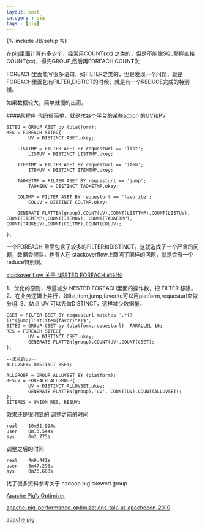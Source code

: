 ```yaml
---
layout: post
category : pig 
tags : [pig]
---
```

{% include JB/setup %}


在pig里面计算有多少个，经常用COUNT(xx) 之类的，但是不能像SQL那样直接COUNT(xx)，得先GROUP,然后再FOREACH,COUNT();

FOREACH里面能写很多语句，如FILTER之类的，但是发现一个问题，就是FOREACH里面包有FILTER,DISTICT的时候，就是有一个REDUCE完成的特别慢。

如果数据较大，简单就慢的出奇。

####原程序
代码很简单，就是求各个平台的某些action 的UV和PV

    SITEG = GROUP ASET by (platform);
    RES = FOREACH SITEG{
            UV = DISTINCT ASET.ukey;  

        LISTTMP = FILTER ASET BY requesturl == 'list';
            LISTUV = DISTINCT LISTTMP.ukey;

        ITEMTMP = FILTER ASET BY requesturl == 'item';
            ITEMUV = DISTINCT ITEMTMP.ukey;

        TAOKETMP = FILTER ASET BY requesturl == 'jump';
            TAOKEUV = DISTINCT TAOKETMP.ukey;

        COLTMP = FILTER ASET BY requesturl == 'favorite';
            COLUV = DISTINCT COLTMP.ukey;

        GENERATE FLATTEN(group),COUNT(UV),COUNT(LISTTMP),COUNT(LISTUV), COUNT(ITEMTMP),COUNT(ITEMUV), COUNT(TAOKETMP), COUNT(TAOKEUV),COUNT(COLTMP),COUNT(COLUV); 

    };

一个FOREACH 里面包含了较多的FILTER和DISTINCT。这就造成了一个严重的问题，数据会倾斜，也有人在 stackoverflow上面问了同样的问题，就是会有一个reduce特别慢。

[stackover flow 关于 NESTED FOREACH 的讨论](http://stackoverflow.com/questions/10732456/how-to-optimize-a-group-by-statement-in-pig-latin 'NESTED FOREACH')

1、优化的原则，尽量减少 NESTED FOREACH里面的操作数，把 FILTER 移除。
2、在业务逻辑上并行，如list,item,jump,favorite可以用platform,requesturl来做分组.
3、站点 UV 可以先做DISTINCT，这样减少数据量。


    CSET = FILTER BSET BY requesturl matches '.*(?i)^(jump|list|item|favorite)$';
    SITEG = GROUP CSET by (platform,requesturl)  PARALLEL 16;
    RES = FOREACH SITEG{
            UV = DISTINCT CSET.ukey;  
            GENERATE FLATTEN(group),COUNT(UV),COUNT(CSET); 
    };

    --求总的uv--
    ALLUVSET= DISTINCT BSET;

    ALLGROUP = GROUP ALLUVSET BY (platform);
    RESUV = FOREACH ALLGROUP{
            UV = DISTINCT ALLUVSET.ukey;
            GENERATE FLATTEN(group),'uv', COUNT(UV),COUNT(ALLUVSET);
    };
    SITERES = UNION RES, RESUV; 

效果还是很明显的
调整之前的时间

    real    10m51.994s
    user    0m13.544s
    sys     0m2.775s

调整之后的时间

    real    4m9.441s
    user    0m47.293s
    sys     0m26.683s



找了很多资料参考关于 hadoop pig skewed group

[Apache Pig’s Optimizer](ftp://ftp.research.microsoft.com/pub/debull/A13mar/gates.pdf 'apache pig 优化')

[apache-pig-performance-optimizations-talk-at-apachecon-2010](http://www.slideshare.net/thejasmn/apache-pig-performance-optimizations-talk-at-apachecon-2010 'apache-pig-performance-optimizations-talk-at-apachecon-2010')

[apache pig](http://pig.apache.org/docs/r0.9.1/perf.html 'apache pig')
